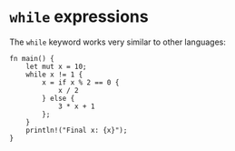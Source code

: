 # `while` expressions

The `while` keyword works very similar to other languages:

```rust,editable
fn main() {
    let mut x = 10;
    while x != 1 {
        x = if x % 2 == 0 {
            x / 2
        } else {
            3 * x + 1
        };
    }
    println!("Final x: {x}");
}
```

